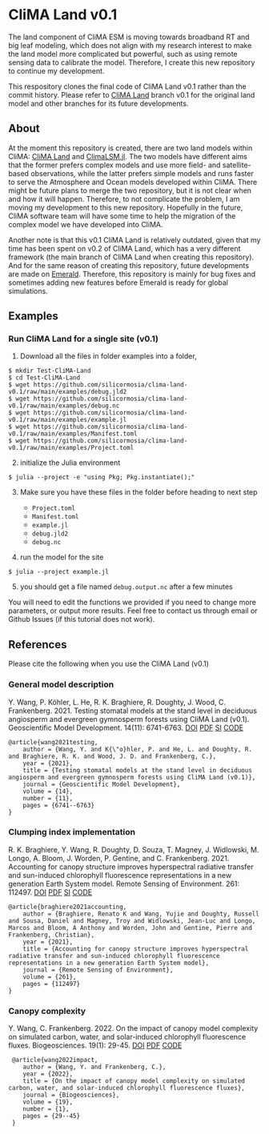 # CliMA Land v0.1
The land component of CliMA ESM is moving towards broadband RT and big leaf modeling, which does not align with my research interest to make the land model more complicated but powerful, such as using remote sensing data to calibrate the model. Therefore, I create this new repository to continue my development.

This respository clones the final code of CliMA Land v0.1 rather than the commit history. Please refer to [CliMA Land](https://github.com/CliMA/Land) branch v0.1 for the original land model and other branches for its future developments.


## About
At the moment this repository is created, there are two land models within CliMA: [CliMA Land](https://github.com/CliMA/Land) and [ClimaLSM.jl](https://github.com/CliMA/ClimaLSM.jl). The two models have different aims that the former prefers complex models and use more field- and satellite-based observations, while the latter prefers simple models and runs faster to serve the Atmosphere and Ocean models developed within CliMA. There might be future plans to merge the two repository, but it is not clear when and how it will happen. Therefore, to not complicate the problem, I am moving my development to this new repository. Hopefully in the future, CliMA software team will have some time to help the migration of the complex model we have developed into CliMA.

Another note is that this v0.1 CliMA Land is relatively outdated, given that my time has been spent on v0.2 of CliMA Land, which has a very different framework (the main branch of CliMA Land when creating this repository). And for the same reason of creating this repository, future developments are made on [Emerald](https://github.com/Yujie-W/Emerald). Therefore, this repository is mainly for bug fixes and sometimes adding new features before Emerald is ready for global simulations.


## Examples

### Run CliMA Land for a single site (v0.1)

1. Download all the files in folder examples into a folder,
```shell
$ mkdir Test-CliMA-Land
$ cd Test-CliMA-Land
$ wget https://github.com/silicormosia/clima-land-v0.1/raw/main/examples/debug.jld2
$ wget https://github.com/silicormosia/clima-land-v0.1/raw/main/examples/debug.nc
$ wget https://github.com/silicormosia/clima-land-v0.1/raw/main/examples/example.jl
$ wget https://github.com/silicormosia/clima-land-v0.1/raw/main/examples/Manifest.toml
$ wget https://github.com/silicormosia/clima-land-v0.1/raw/main/examples/Project.toml
```

2. initialize the Julia environment
```shell
$ julia --project -e "using Pkg; Pkg.instantiate();"
```

3. Make sure you have these files in the folder before heading to next step
   - `Project.toml`
   - `Manifest.toml`
   - `example.jl`
   - `debug.jld2`
   - `debug.nc`

4. run the model for the site
```shell
$ julia --project example.jl
```

5. you should get a file named `debug.output.nc` after a few minutes

You will need to edit the functions we provided if you need to change more parameters, or output more results. Feel free to contact us through email or Github Issues (if this tutorial does not work).


## References

Please cite the following when you use the CliMA Land (v0.1)

### General model description
Y. Wang, P. Köhler, L. He, R. K. Braghiere, R. Doughty, J. Wood, C. Frankenberg. 2021.
Testing stomatal models at the stand level in deciduous angiosperm and evergreen gymnosperm forests using CliMA Land (v0.1).
Geoscientific Model Development. 14(11): 6741-6763.
[DOI](https://doi.org/10.5194/gmd-14-6741-2021)
[PDF](https://github.com/Yujie-WANG/Published-Codes-Yujie-WANG/raw/master/publications/wang2021testing.pdf)
[SI](https://github.com/Yujie-WANG/Published-Codes-Yujie-WANG/raw/master/publications/wang2021testing-si.pdf)
[CODE](https://github.com/Yujie-WANG/Published-Codes-Yujie-WANG)

```
@article{wang2021testing,
    author = {Wang, Y. and K{\"o}hler, P. and He, L. and Doughty, R. and Braghiere, R. K. and Wood, J. D. and Frankenberg, C.},
    year = {2021},
    title = {Testing stomatal models at the stand level in deciduous angiosperm and evergreen gymnosperm forests using CliMA Land (v0.1)},
    journal = {Geoscientific Model Development},
    volume = {14},
    number = {11},
    pages = {6741--6763}
}
```

### Clumping index implementation
R. K. Braghiere, Y. Wang, R. Doughty, D. Souza, T. Magney, J. Widlowski, M. Longo, A. Bloom, J. Worden, P. Gentine, and C. Frankenberg. 2021.
Accounting for canopy structure improves hyperspectral radiative transfer and sun-induced chlorophyll fluorescence representations in a new generation Earth System model.
Remote Sensing of Environment. 261: 112497.
[DOI](https://doi.org/10.1016/j.rse.2021.112497)
[PDF](https://github.com/Yujie-WANG/Published-Codes-Yujie-WANG/raw/master/publications/braghiere2021accounting.pdf)
[SI](https://github.com/Yujie-WANG/Published-Codes-Yujie-WANG/raw/master/publications/braghiere2021accounting-si.pdf)
[CODE](https://github.com/Yujie-WANG/Published-Codes-Yujie-WANG)

```
@article{braghiere2021accounting,
    author = {Braghiere, Renato K and Wang, Yujie and Doughty, Russell and Sousa, Daniel and Magney, Troy and Widlowski, Jean-Luc and Longo, Marcos and Bloom, A Anthony and Worden, John and Gentine, Pierre and Frankenberg, Christian},
    year = {2021},
    title = {Accounting for canopy structure improves hyperspectral radiative transfer and sun-induced chlorophyll fluorescence representations in a new generation Earth System model},
    journal = {Remote Sensing of Environment},
    volume = {261},
    pages = {112497}
}
```

### Canopy complexity
Y. Wang, C. Frankenberg. 2022.
On the impact of canopy model complexity on simulated carbon, water, and solar-induced chlorophyll fluorescence fluxes.
Biogeosciences. 19(1): 29-45.
[DOI](https://doi.org/10.5194/bg-19-29-2022)
[PDF](https://github.com/Yujie-WANG/Published-Codes-Yujie-WANG/raw/master/publications/wang2022impact.pdf)
[CODE](https://github.com/Yujie-WANG/Published-Codes-Yujie-WANG)

```
 @article{wang2022impact,
 	author = {Wang, Y. and Frankenberg, C.},
 	year = {2022},
 	title = {On the impact of canopy model complexity on simulated carbon, water, and solar-induced chlorophyll fluorescence fluxes},
 	journal = {Biogeosciences},
 	volume = {19},
 	number = {1},
 	pages = {29--45}
 }
 ```

